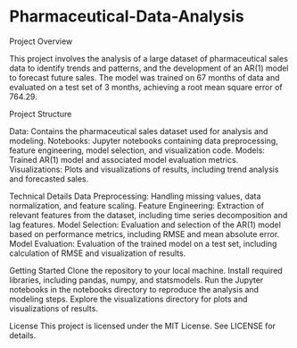 # Pharmaceutical-Data-Analysis

Project Overview

This project involves the analysis of a large dataset of pharmaceutical sales data to identify trends and patterns, and the development of an AR(1) model to forecast future sales. The model was trained on 67 months of data and evaluated on a test set of 3 months, achieving a root mean square error of 764.29.

Project Structure

Data: Contains the pharmaceutical sales dataset used for analysis and modeling.
Notebooks: Jupyter notebooks containing data preprocessing, feature engineering, model selection, and visualization code.
Models: Trained AR(1) model and associated model evaluation metrics.
Visualizations: Plots and visualizations of results, including trend analysis and forecasted sales.

Technical Details
Data Preprocessing: Handling missing values, data normalization, and feature scaling.
Feature Engineering: Extraction of relevant features from the dataset, including time series decomposition and lag features.
Model Selection: Evaluation and selection of the AR(1) model based on performance metrics, including RMSE and mean absolute error.
Model Evaluation: Evaluation of the trained model on a test set, including calculation of RMSE and visualization of results.

Getting Started
Clone the repository to your local machine.
Install required libraries, including pandas, numpy, and statsmodels.
Run the Jupyter notebooks in the notebooks directory to reproduce the analysis and modeling steps.
Explore the visualizations directory for plots and visualizations of results.

License
This project is licensed under the MIT License. See LICENSE for details.
